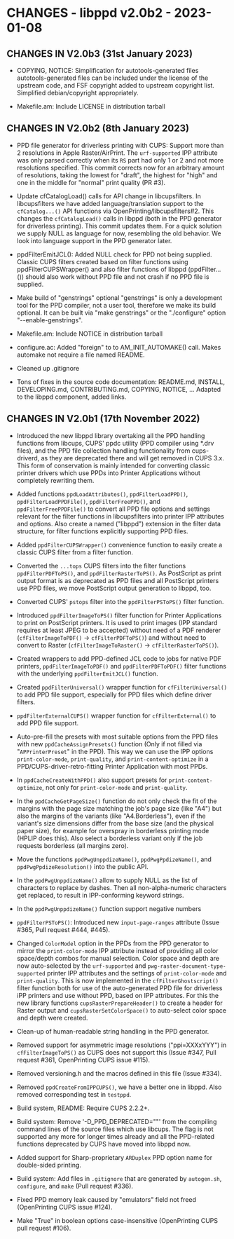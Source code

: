 # CHANGES - libppd v2.0b2 - 2023-01-08

## CHANGES IN V2.0b3 (31st January 2023)

- COPYING, NOTICE: Simplification for autotools-generated files
  autotools-generated files can be included under the license of the
  upstream code, and FSF copyright added to upstream copyright
  list. Simplified debian/copyright appropriately.

- Makefile.am: Include LICENSE in distribution tarball


## CHANGES IN V2.0b2 (8th January 2023)

- PPD file generator for driverless printing with CUPS: Support more
  than 2 resolutions in Apple Raster/AirPrint. The `urf-supported` IPP
  attribute was only parsed correctly when its `RS` part had only 1 or
  2 and not more resolutions specified. This commit corrects now for
  an arbitrary amount of resolutions, taking the lowest for "draft",
  the highest for "high" and one in the middle for "normal" print
  quality (PR #3).

- Update cfCatalogLoad() calls for API change in libcupsfilters. In
  libcupsfilters we have added language/translation support to the
  `cfCatalog...()` API functions via
  OpenPrinting/libcupsfilters#2. This changes the `cfCatalogLoad()`
  calls in libppd (both in the PPD generator for driverless
  printing). This commit updates them. For a quick solution we supply
  NULL as language for now, resembling the old behavior. We look into
  language support in the PPD generator later.

- ppdFilterEmitJCL(): Added NULL check for PPD not being supplied.
  Classic CUPS filters created based on filter functions using
  ppdFilterCUPSWrapper() and also filter functions of libppd
  (ppdFilter...()) should also work without PPD file and not crash if
  no PPD file is supplied.

- Make build of "genstrings" optional "genstrings" is only a
  development tool for the PPD compiler, not a user tool, therefore we
  make its build optional. It can be built via "make genstrings" or the
  "./configure" option "--enable-genstrings".

- Makefile.am: Include NOTICE in distribution tarball

- configure.ac: Added "foreign" to to AM_INIT_AUTOMAKE() call. Makes
  automake not require a file named README.

- Cleaned up .gitignore

- Tons of fixes in the source code documentation: README.md, INSTALL,
  DEVELOPING.md, CONTRIBUTING.md, COPYING, NOTICE, ... Adapted to the
  libppd component, added links.


## CHANGES IN V2.0b1 (17th November 2022)

- Introduced the new libppd library overtaking all the PPD handling
  functions from libcups, CUPS' ppdc utility (PPD compiler using *.drv
  files), and the PPD file collection handling functionality from
  cups-driverd, as they are deprecated there and will get removed in
  CUPS 3.x. This form of conservation is mainly intended for
  converting classic printer drivers which use PPDs into Printer
  Applications without completely rewriting them.

- Added functions `ppdLoadAttributes()`, `ppdFilterLoadPPD()`,
  `ppdFilterLoadPPDFile()`, `ppdFilterFreePPD()`, and
  `ppdFilterFreePPDFile()` to convert all PPD file options and
  settings relevant for the filter functions in libcupsfilters into
  printer IPP attributes and options. Also create a named ("libppd")
  extension in the filter data structure, for filter functions
  explicitly supporting PPD files.

- Added `ppdFilterCUPSWrapper()` convenience function to easily create
  a classic CUPS filter from a filter function.

- Converted the `...tops` CUPS filters into the filter functions
  `ppdFilterPDFToPS()`, and `ppdFilterRasterToPS()`. As PostScript as
  print output format is as deprecated as PPD files and all PostScript
  printers use PPD files, we move PostScript output generation to
  libppd, too.

- Converted CUPS' `pstops` filter into the `ppdFilterPSToPS()` filter function.

- Introduced `ppdFilterImageToPS()` filter function for Printer
  Applications to print on PostScript printers. It is used to print
  images (IPP standard requires at least JPEG to be accepted) without
  need of a PDF renderer (`cfFilterImageToPDF()` ->
  `cfFilterPDFToPS()`) and without need to convert to Raster
  (`cfFilterImageToRaster()` -> `cfFilterRasterToPS()`).

- Created wrappers to add PPD-defined JCL code to jobs for native PDF
  printers, `ppdFilterImageToPDF()` and `ppdFilterPDFToPDF()` filter
  functions with the underlying `ppdFilterEmitJCL()` function.

- Created `ppdFilterUniversal()` wrapper function for
  `cfFilterUniversal()` to add PPD file support, especially for PPD
  files which define driver filters.

- `ppdFilterExternalCUPS()` wrapper function for `cfFilterExternal()`
  to add PPD file support.

- Auto-pre-fill the presets with most suitable options from the PPD
  files with new `ppdCacheAssignPresets()` function (Only if not
  filled via "`APPrinterPreset`" in the PPD). This way we can use the
  IPP options `print-color-mode`, `print-quality`, and
  `print-content-optimize` in a PPD/CUPS-driver-retro-fitting Printer
  Application with most PPDs.

- In `ppdCacheCreateWithPPD()` also support presets for
  `print-content-optimize`, not only for `print-color-mode` and
  `print-quality`.

- In the `ppdCacheGetPageSize()` function do not only check the fit of
  the margins with the page size matching the job's page size (like
  "A4") but also the margins of the variants (like "A4.Borderless"),
  even if the variant's size dimensions differ from the base size (and
  the physical paper size), for example for overspray in borderless
  printing mode (HPLIP does this). Also select a borderless variant
  only if the job requests borderless (all margins zero).

- Move the functions `ppdPwgUnppdizeName()`, `ppdPwgPpdizeName()`, and
  `ppdPwgPpdizeResolution()` into the public API.

- In the `ppdPwgUnppdizeName()` allow to supply NULL as the list of
  characters to replace by dashes. Then all non-alpha-numeric
  characters get replaced, to result in IPP-conforming keyword
  strings.

- In the `ppdPwgUnppdizeName()` function support negative numbers

- `ppdFilterPSToPS()`: Introduced new `input-page-ranges` attribute
  (Issue #365, Pull request #444, #445).

- Changed `ColorModel` option in the PPDs from the PPD generator to
  mirror the `print-color-mode` IPP attribute instead of providing all
  color space/depth combos for manual selection. Color space and depth
  are now auto-selected by the `urf-supported` and
  `pwg-raster-document-type-supported` printer IPP attributes and the
  settings of `print-color-mode` and `print-quality`. This is now
  implemented in the `cfFilterGhostscript()` filter function both for
  use of the auto-generated PPD file for driverless iPP printers and
  use without PPD, based on IPP attributes.  For this the new library
  functions `cupsRasterPrepareHeader()` to create a header for Raster
  output and `cupsRasterSetColorSpace()` to auto-select color space
  and depth were created.

- Clean-up of human-readable string handling in the PPD generator.

- Removed support for asymmetric image resolutions ("ppi=XXXxYYY") in
  `cfFilterImageToPS()` as CUPS does not support this (Issue #347,
  Pull request #361, OpenPrinting CUPS issue #115).

- Removed versioning.h and the macros defined in this file (Issue #334).

- Removed `ppdCreateFromIPPCUPS()`, we have a better one in
  libppd. Also removed corresponding test in `testppd`.

- Build system, README: Require CUPS 2.2.2+.

- Build system: Remove '-D_PPD_DEPRECATED=""' from the compiling
  command lines of the source files which use libcups. The flag is not
  supported any more for longer times already and all the PPD-related
  functions deprecated by CUPS have moved into libppd now.

- Added support for Sharp-proprietary `ARDuplex` PPD option name for
  double-sided printing.

- Build system: Add files in `.gitignore` that are generated by
  `autogen.sh`, `configure`, and `make` (Pull request #336).

- Fixed PPD memory leak caused by "emulators" field not freed
  (OpenPrinting CUPS issue #124).

- Make "True" in boolean options case-insensitive (OpenPrinting CUPS
  pull request #106).
